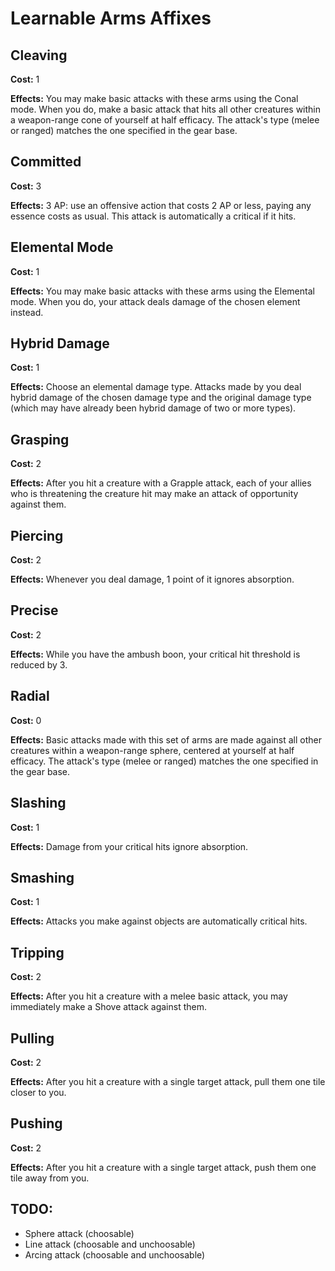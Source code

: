 # Learnable Arms Affixes

## Cleaving

**Cost:** 1

**Effects:** You may make basic attacks with these arms using the Conal mode. When you do, make a basic attack that hits all other creatures within a weapon-range cone of yourself at half efficacy. The attack's type (melee or ranged) matches the one specified in the gear base.

## Committed

**Cost:** 3

**Effects:** 3 AP: use an offensive action that costs 2 AP or less, paying any essence costs as usual. This attack is automatically a critical if it hits.

## Elemental Mode

**Cost:** 1

**Effects:** You may make basic attacks with these arms using the Elemental mode. When you do, your attack deals damage of the chosen element instead.

## Hybrid Damage

**Cost:** 1

**Effects:** Choose an elemental damage type. Attacks made by you deal hybrid damage of the chosen damage type and the original damage type (which may have already been hybrid damage of two or more types).

## Grasping

**Cost:** 2

**Effects:** After you hit a creature with a Grapple attack, each of your allies who is threatening the creature hit may make an attack of opportunity against them.

## Piercing

**Cost:** 2

**Effects:** Whenever you deal damage, 1 point of it ignores absorption.

## Precise

**Cost:** 2

**Effects:** While you have the ambush boon, your critical hit threshold is reduced by 3.

## Radial

**Cost:** 0

**Effects:** Basic attacks made with this set of arms are made against all other creatures within a weapon-range sphere, centered at yourself at half efficacy. The attack's type (melee or ranged) matches the one specified in the gear base.

## Slashing

**Cost:** 1

**Effects:** Damage from your critical hits ignore absorption.

## Smashing

**Cost:** 1

**Effects:** Attacks you make against objects are automatically critical hits.

## Tripping

**Cost:** 2

**Effects:** After you hit a creature with a melee basic attack, you may immediately make a Shove attack against them.

## Pulling

**Cost:** 2

**Effects:** After you hit a creature with a single target attack, pull them one tile closer to you.

## Pushing

**Cost:** 2

**Effects:** After you hit a creature with a single target attack, push them one tile away from you.

## TODO:

- Sphere attack (choosable)
- Line attack (choosable and unchoosable)
- Arcing attack (choosable and unchoosable)

